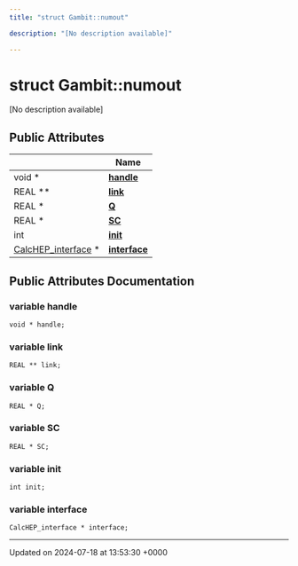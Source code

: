 ```yaml
---
title: "struct Gambit::numout"

description: "[No description available]"

---
```


# struct Gambit::numout



[No description available]

## Public Attributes

|                | Name           |
| -------------- | -------------- |
| void * | **[handle](/documentation/code/classes/structgambit_1_1numout/#variable-handle)**  |
| REAL ** | **[link](/documentation/code/classes/structgambit_1_1numout/#variable-link)**  |
| REAL * | **[Q](/documentation/code/classes/structgambit_1_1numout/#variable-q)**  |
| REAL * | **[SC](/documentation/code/classes/structgambit_1_1numout/#variable-sc)**  |
| int | **[init](/documentation/code/classes/structgambit_1_1numout/#variable-init)**  |
| [CalcHEP_interface](/documentation/code/classes/structgambit_1_1calchep__interface/) * | **[interface](/documentation/code/classes/structgambit_1_1numout/#variable-interface)**  |

## Public Attributes Documentation

### variable handle

```
void * handle;
```


### variable link

```
REAL ** link;
```


### variable Q

```
REAL * Q;
```


### variable SC

```
REAL * SC;
```


### variable init

```
int init;
```


### variable interface

```
CalcHEP_interface * interface;
```


-------------------------------

Updated on 2024-07-18 at 13:53:30 +0000